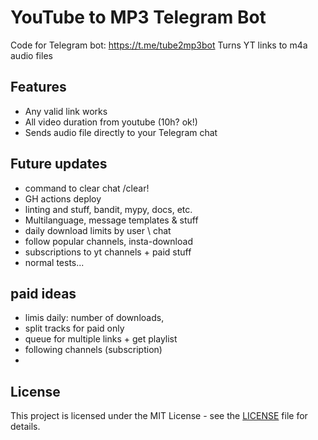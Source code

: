 # YouTube to MP3 Telegram Bot

Code for Telegram bot: https://t.me/tube2mp3bot
Turns YT links to m4a audio files

## Features

- Any valid link works
- All video duration from youtube (10h? ok!)
- Sends audio file directly to your Telegram chat

## Future updates

- command to clear chat /clear!
- GH actions deploy
- linting and stuff, bandit, mypy, docs, etc.
- Multilanguage, message templates & stuff
- daily download limits by user \ chat
- follow popular channels, insta-download
- subscriptions to yt channels + paid stuff
- normal tests...

## paid ideas

- limis daily: number of downloads, 
- split tracks for paid only
- queue for multiple links + get playlist
- following channels (subscription)
- 

## License

This project is licensed under the MIT License - see the [LICENSE](LICENSE) file for details.
